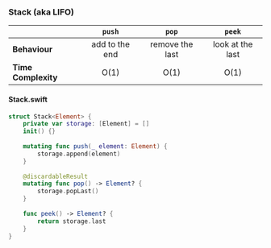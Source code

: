 ### Stack (aka LIFO)
|                     |     `push`     |      `pop`      |      `peek`      |
| ------------------- | :------------: | :-------------: | :--------------: |
| **Behaviour**       | add to the end | remove the last | look at the last |
| **Time Complexity** |      O(1)      |      O(1)       |       O(1)       |


#### Stack.swift
```swift
struct Stack<Element> {
    private var storage: [Element] = []
    init() {}
    
    mutating func push(_ element: Element) {
        storage.append(element)
    }
    
    @discardableResult
    mutating func pop() -> Element? {
        storage.popLast()
    }
    
    func peek() -> Element? {
        return storage.last
    }
}
```